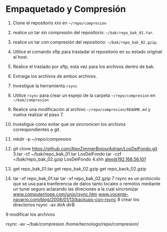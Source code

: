 # Empaquetado y Compresión

1. Clone el repositorio `XXX` en `~/repo/compresion`
2. realice un tar sin compresión del repositorio: `~/bak/repo_bak_01.tar`.
3. realice un tar con compresión del repositorio: `~/bak/repo_bak_02.gzip`.
4. Utilice el comando sftp para trasladar el repositorio en su estado original al host.
5. Realice el traslado por sftp, esta vez para los archivos dentro de bak.
6. Extraiga los archivos de ambos archivos.
7. Investigue la herramienta `rsync`
8. Utilice `rsync` para crear un espejo de la carpeta `~/repo/compresion`
  en `~/bak/compresion`
9. Realice una modificación al archivo `~/repo/compresion/README.md` y vuelva realizar el paso 7.
10. Investigue como evitar que se sincronicen los archivos correspondientes a git.


1. mkdir -p ~/repo/compresion
2. git clone https://github.com/AlexZimmerBojourAdrian/LosDelFondo.git
3.tar -cf ~/bak/repo_bak_01.tar LosDelFondo
 tar -czf ~/bak/repo_bak_02.gzip LosDelFondo
4.shh alex@192.168.56.101
5. get repo_bak_01.tar
get repo_bak_02.gzip
get repo_back_02.gzip
6. tar -xf repo_bak_01.tar
tar -xf repo_bak_02.gzip
7 rsync es un protocolo que se usa para tranferencia de datos tanto locales o remotos mediante un tunel seguro
aclarando las direciones a la cual sincronizar
www.computerhope.com/unix/rsync.htm
www.vocente-navarro.com/blog/2008/01/13/backups-con-rsync
8 crear los directorios
rsync -av dirA dirB

9 modificar los archivos 

rsync -av ~/bak/compresion /home/tecnologo/repo/compresion/




